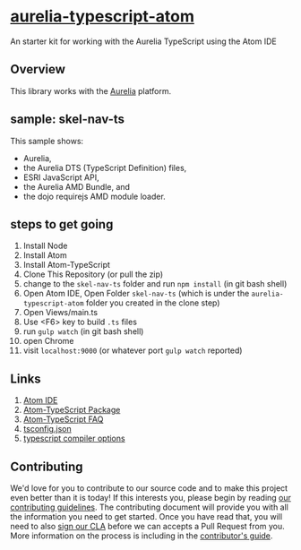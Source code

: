 # [aurelia-typescript-atom](https://github.com/cmichaelgraham/aurelia-typescript-atom)

An starter kit for working with the Aurelia TypeScript using the Atom IDE

## Overview

This library works with the [Aurelia](http://www.aurelia.io/) platform.

## sample: skel-nav-ts

This sample shows: 

* Aurelia, 
* the Aurelia DTS (TypeScript Definition) files, 
* ESRI JavaScript API, 
* the Aurelia AMD Bundle, and 
* the dojo requirejs AMD module loader.

## steps to get going

1. Install Node
3. Install Atom
2. Install Atom-TypeScript
3. Clone This Repository (or pull the zip)
2. change to the `skel-nav-ts` folder and run `npm install` (in git bash shell)
4. Open Atom IDE, Open Folder `skel-nav-ts` (which is under the `aurelia-typescript-atom` folder you created in the clone step)
  5. Open Views/main.ts
  6. Use &lt;F6&gt; key to build `.ts` files
7. run `gulp watch` (in git bash shell)
8. open Chrome
  9. visit `localhost:9000` (or whatever port `gulp watch` reported)

## Links

1. [Atom IDE]()
2. [Atom-TypeScript Package](https://github.com/TypeStrong/atom-typescript#atom-typescript)
3. [Atom-TypeScript FAQ](https://github.com/TypeStrong/atom-typescript/blob/master/docs/faq.md)
3. [tsconfig.json](https://github.com/TypeStrong/atom-typescript/blob/master/docs/tsconfig.md)
4. [typescript compiler options](https://github.com/TypeStrong/atom-typescript/blob/e2fa67c4715189b71430f766ed9a92d9fb3255f9/lib/main/tsconfig/tsconfig.ts#L8-L35)

## Contributing

We'd love for you to contribute to our source code and to make this project even better than it is today! If this interests you, please begin by reading [our contributing guidelines](https://github.com/DurandalProject/about/blob/master/CONTRIBUTING.md). The contributing document will provide you with all the information you need to get started. Once you have read that, you will need to also [sign our CLA](http://goo.gl/forms/dI8QDDSyKR) before we can accepts a Pull Request from you. More information on the process is including in the [contributor's guide](https://github.com/DurandalProject/about/blob/master/CONTRIBUTING.md).
